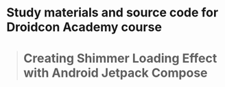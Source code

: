 # Study materials and source code for **Droidcon Academy** course 
> # Creating Shimmer Loading Effect with Android Jetpack Compose
